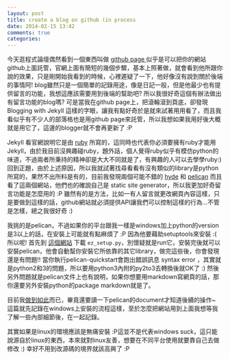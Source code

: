 ```yaml
---
layout: post
title: create a blog on github (in process
date: 2014-02-15 13:42
comments: true
categories: 
---
```



今天逛程式論壇偶然看到一個東西叫做 [github page ][1]似乎是可以把你的網站github上面託管，官網上面有簡短的幾個步驟，基本上照著做，就會看到他所跟你說的效果，只是剛開始我看到的時候，心裡遲疑了一下，他好像沒有說到關於後端的事情阿! blog雖然只是一個簡單的記錄用途，像是日記一般，但是他最少也有提供留言的功能，我想這應該需要用到後端的幫助吧? 所以我很好奇這個有辦法做出有留言功能的blog嗎? 可是當我在github page上，把滾輪滾到頁底，卻發現 Blogging with Jekyll 這樣的字眼，讓我有點好奇於是就來試著用用看了，而且我看似乎有不少人的部落格也是用github page來託管，所以我想如果我用好後大概就是用它了，這邊的blogger就不會再更新了 :P  
  
Jekyll 看官網說明它是由 [ruby][2] 所寫的，這同時也代表你必須要擁有ruby才能用Jekyll，由於我目前沒興趣碰ruby，題外話，個人覺得ruby似乎有模仿python的味道，不過兩者所秉持的精神卻是大大不同就是了，有興趣的人可以去學學ruby:) 回到正題，由於上述原因，所以我就試著找尋看看有沒有類似的library是python所寫的，果然不出所料是有的，目前我發現兩個可能不錯的 [hyde][3] 和 [pelican][4] 而且看了這兩個網站，他們也的確說自己是 static site generator，所以我更加好奇留言功能是怎麼用的 :P 雖然有的是方法，比如一有人留言就更改網頁內容這樣，只是要做到這樣的話，github網站就必須提供API讓我們可以控制這樣的行為...不管是怎樣，總之我很好奇 :)  
  
我挑的是pelican，不過如果你的平台跟我一樣是windows加上python的version是3以上的話，在安裝上可能就有點麻煩了 :P 因為他要藉助setuptools來安裝 :( 所以呢! 首先到 [這個網站][5] 下載 `ez_setup.py`，別懷疑就是run它，安裝完後就可以安裝pelican，他會自動幫你安裝它所依靠的其它library，做完這些後，你會發現還是有問題!! 當你執行pelican-quickstart會跑出錯誤訊息 syntax error ，其實就是python2和3的問題，所以要用python3內附的py2to3去轉換後就OK了 :) 然後另外問題就是pelican文件上也有說明，如果你想要用markdown寫網頁的話，那你還要另外安裝python的package markdown就是了。  
  
目前我[做到如此][6]而已，畢竟還要讀一下pelican的document才知道後續的操作~ 這篇就先記錄在windows上安裝的流程這樣，至於怎麼把網站用到上面我想等我了解一些內部細節後，在一起記錄。  
  
其實如果是linux的環境應該是無痛安裝 :P這並不是代表windows suck，這只能說源自於linux的東西，本來就對linux友善，想要在不同平台使用就要靠自己去做修改 :) 幸好不用到改源碼的境界就該高興了 :P  




[1]: http://pages.github.com/
[2]: https://www.ruby-lang.org/zh_tw/
[3]: http://ringce.com/hyde
[4]: https://github.com/getpelican/pelican
[5]: https://pypi.python.org/pypi/setuptools#id1
[6]: http://sillygod.github.io/blog/
